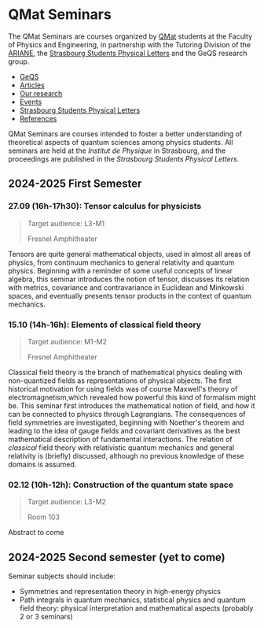 # QMat Seminars

The QMat Seminars are courses organized by [QMat](https://qmat.unistra.fr/) students at the Faculty of Physics and Engineering, in partnership with the Tutoring Division of the [ARIANE](https://www.asso-ariane.fr/), the [Strasbourg Students Physical Letters](https://2spl.odoo.com/) and the GeQS research group.

- [GeQS](index.md)
- [Articles](articles.md)
- [Our research](research.md)
- [Events](events.md)
- [Strasbourg Students Physical Letters](journal.md)
- [References](references.md)

QMat Seminars are courses intended to foster a better understanding of theoretical aspects of quantum sciences among physics students. All seminars are held at the _Institut de Physique_ in Strasbourg, and the proceedings are published in the _Strasbourg Students Physical Letters_.

## 2024-2025 First Semester

### 27.09 (16h-17h30): Tensor calculus for physicists

  > Target audience: L3-M1
  > 
  > Fresnel Amphitheater

Tensors are quite general mathematical objects, used in almost all areas of physics, from continuum mechanics to general relativity and quantum physics. Beginning with a reminder of some useful concepts of linear algebra, this seminar introduces the notion of tensor, discusses its relation with metrics, covariance and contravariance in Euclidean and Minkowski spaces, and eventually presents tensor products in the context of quantum mechanics.

### 15.10 (14h-16h): Elements of classical field theory

  > Target audience: M1-M2
  > 
  > Fresnel Amphitheater

Classical field theory is the branch of mathematical physics dealing with non-quantized fields as representations of physical objects. The first historical motivation for using fields was of course Maxwell's theory of electromagnetism,which revealed how powerful this kind of formalism might be. This seminar first introduces the mathematical notion of field, and how it can be connected to physics through Lagrangians. The consequences of field symmetries are investigated, beginning with Noether's theorem and leading to the idea of gauge fields and covariant derivatives as the best mathematical description of fundamental interactions. The relation of _classical_ field theory with relativistic quantum mechanics and general relativity is (briefly) discussed, although no previous knowledge of these domains is assumed.

### 02.12 (10h-12h): Construction of the quantum state space

  > Target audience: L3-M2
  > 
  > Room 103

Abstract to come

## 2024-2025 Second semester (yet to come)

Seminar subjects should include:

- Symmetries and representation theory in high-energy physics
- Path integrals in quantum mechanics, statistical physics and quantum field theory: physical interpretation and mathematical aspects (probably 2 or 3 seminars)
